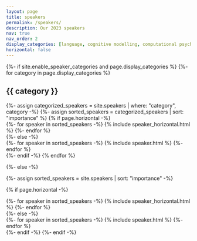 ```yaml
---
layout: page
title: speakers
permalink: /speakers/
description: Our 2023 speakers
nav: true
nav_order: 2
display_categories: [language, cognitive modelling, computational psychiatry]
horizontal: false
---
```


<!-- pages/speakers.md -->
<div class="projects">
{%- if site.enable_speaker_categories and page.display_categories %}
  <!-- Display speakers grouped by topic -->
  {%- for category in page.display_categories %}
  <h2 class="category">{{ category }}</h2>
  {%- assign categorized_speakers = site.speakers | where: "category", category -%}
  {%- assign sorted_speakers = categorized_speakers | sort: "importance" %}
  <!-- Generate cards for each speaker -->
  {% if page.horizontal -%}
  <div class="container">
    <div class="row row-cols-2">
    {%- for speaker in sorted_speakers -%}
      {% include speaker_horizontal.html %}
    {%- endfor %}
    </div>
  </div>
  {%- else -%}
  <div class="grid">
    {%- for speaker in sorted_speakers -%}
      {% include speaker.html %}
    {%- endfor %}
  </div>
  {%- endif -%}
  {% endfor %}

{%- else -%}
<!-- Display speakers without categories -->
  {%- assign sorted_speakers = site.speakers | sort: "importance" -%}
  <!-- Generate cards for each speaker -->
  {% if page.horizontal -%}
  <div class="container">
    <div class="row row-cols-2">
    {%- for speaker in sorted_speakers -%}
      {% include speaker_horizontal.html %}
    {%- endfor %}
    </div>
  </div>
  {%- else -%}
  <div class="grid">
    {%- for speaker in sorted_speakers -%}
      {% include speaker.html %}
    {%- endfor %}
  </div>
  {%- endif -%}
{%- endif -%}
</div>
